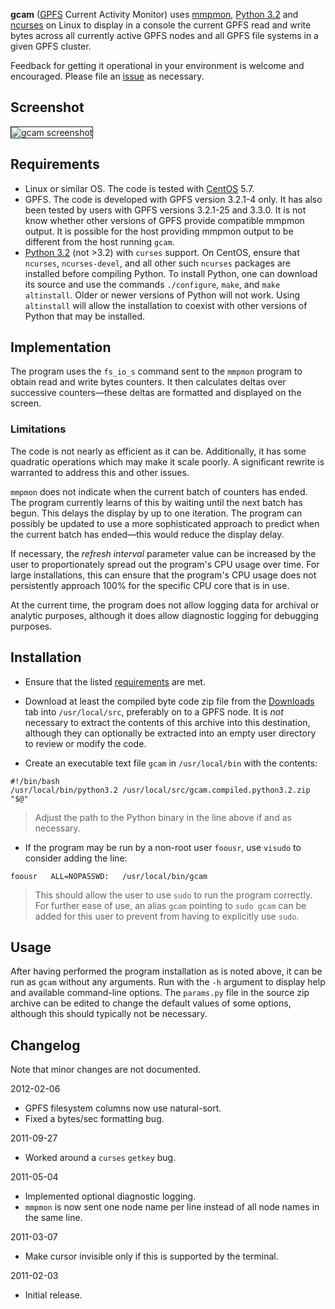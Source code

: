 **gcam** ([GPFS](http://www-03.ibm.com/systems/software/gpfs/) Current Activity Monitor) uses [mmpmon](http://publib.boulder.ibm.com/infocenter/clresctr/vxrx/topic/com.ibm.cluster.gpfs321.advanceadm.doc/bl1adv_mmpmonch.html), [Python 3.2](http://www.python.org/download/releases/3.2/) and [ncurses](http://www.gnu.org/software/ncurses/) on Linux to display in a console the current GPFS read and write bytes across all currently active GPFS nodes and all GPFS file systems in a given GPFS cluster.

Feedback for getting it operational in your environment is welcome and encouraged. Please file an [issue](http://code.google.com/p/gcam/issues/) as necessary.




## Screenshot ##

<img src='http://i.imgur.com/7SgW5Xb.png' border='1' title='gcam screenshot' />

## Requirements ##
  * Linux or similar OS. The code is tested with [CentOS](http://centos.org/) 5.7.
  * GPFS. The code is developed with GPFS version 3.2.1-4 only. It has also been tested by users with GPFS versions 3.2.1-25 and 3.3.0. It is not know whether other versions of GPFS provide compatible mmpmon output. It is possible for the host providing mmpmon output to be different from the host running `gcam`.
  * [Python 3.2](http://www.python.org/download/releases/3.2/) (not >3.2) with `curses` support. On CentOS, ensure that `ncurses`, `ncurses-devel`, and all other such `ncurses` packages are installed before compiling Python. To install Python, one can download its source and use the commands `./configure`, `make`, and `make altinstall`. Older or newer versions of Python will not work. Using `altinstall` will allow the installation to coexist with other versions of Python that may be installed.

## Implementation ##
The program uses the `fs_io_s` command sent to the `mmpmon` program to obtain read and write bytes counters. It then calculates deltas over successive counters—these deltas are formatted and displayed on the screen.

### Limitations ###
The code is not nearly as efficient as it can be. Additionally, it has some quadratic operations which may make it scale poorly. A significant rewrite is warranted to address this and other issues.

`mmpmon` does not indicate when the current batch of counters has ended. The program currently learns of this by waiting until the next batch has begun. This delays the display by up to one iteration. The program can possibly be updated to use a more sophisticated approach to predict when the current batch has ended—this would reduce the display delay.

If necessary, the _refresh interval_ parameter value can be increased by the user to proportionately spread out the program's CPU usage over time. For large installations, this can ensure that the program's CPU usage does not persistently approach 100% for the specific CPU core that is in use.

At the current time, the program does not allow logging data for archival or analytic purposes, although it does allow diagnostic logging for debugging purposes.

## Installation ##
  * Ensure that the listed [requirements](#Requirements.md) are met.

  * Download at least the compiled byte code zip file from the [Downloads](http://code.google.com/p/gcam/downloads/list) tab into `/usr/local/src`, preferably on to a GPFS node. It is _not_ necessary to extract the contents of this archive into this destination, although they can optionally be extracted into an empty user directory to review or modify the code.

  * Create an executable text file `gcam` in `/usr/local/bin` with the contents:
```
#!/bin/bash
/usr/local/bin/python3.2 /usr/local/src/gcam.compiled.python3.2.zip "$@"
```
> Adjust the path to the Python binary in the line above if and as necessary.

  * If the program may be run by a non-root user `foousr`, use `visudo` to consider adding the line:
```
foousr   ALL=NOPASSWD:   /usr/local/bin/gcam
```
> This should allow the user to use `sudo` to run the program correctly. For further ease of use, an alias `gcam` pointing to `sudo gcam` can be added for this user to prevent from having to explicitly use `sudo`.

## Usage ##
After having performed the program installation as is noted above, it can be run as `gcam` without any arguments. Run with the `-h` argument to display help and available command-line options. The `params.py` file in the source zip archive can be edited to change the default values of some options, although this should typically not be necessary.

## Changelog ##
Note that minor changes are not documented.

2012-02-06
  * GPFS filesystem columns now use natural-sort.
  * Fixed a bytes/sec formatting bug.

2011-09-27
  * Worked around a `curses` `getkey` bug.

2011-05-04
  * Implemented optional diagnostic logging.
  * `mmpmon` is now sent one node name per line instead of all node names in the same line.

2011-03-07
  * Make cursor invisible only if this is supported by the terminal.

2011-02-03
  * Initial release.
